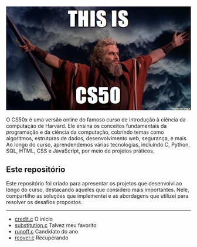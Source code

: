 <p align="center">
  <img src="https://github.com/dejoao/cs50x/blob/main/src/212026_1298716.png" alt="" width="900"/>
</p>

O CS50x é uma versão online do famoso curso de introdução à ciência da computação de Harvard. Ele ensina os conceitos fundamentais da programação e da ciência da computação, cobrindo temas como algoritmos, estruturas de dados, desenvolvimento web, segurança, e mais. Ao longo do curso, aprendendemos várias tecnologias, incluindo C, Python, SQL, HTML, CSS e JavaScript, por meio de projetos práticos.

## Este repositório
Este repositório foi criado para apresentar os projetos que desenvolvi ao longo do curso, destacando aqueles que considero mais importantes. Nele, compartilho as soluções que implementei e as abordagens que utilizei para resolver os desafios propostos.

---
- [credit.c](https://github.com/dejoao/cs50x/blob/main/problemas/credit3.c) O inicio
- [substitution.c](https://github.com/dejoao/cs50x/tree/main/Week%202%20-%20Arrays/substitution) Talvez meu favorito
- [runoff.c](https://github.com/dejoao/cs50x/tree/main/Week%203%20-%20Algorithms/runoff) Candidato do ano
- [rcover.c](https://github.com/dejoao/cs50x/tree/main/Week%204%20-%20Memory/recover) Recuperando 
